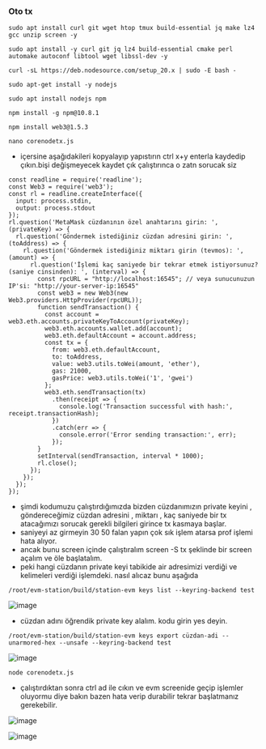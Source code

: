 ### Oto tx

```
sudo apt install curl git wget htop tmux build-essential jq make lz4 gcc unzip screen -y
```

```
sudo apt install -y curl git jq lz4 build-essential cmake perl automake autoconf libtool wget libssl-dev -y
```

```
curl -sL https://deb.nodesource.com/setup_20.x | sudo -E bash -
```

```
sudo apt-get install -y nodejs
```

```
sudo apt install nodejs npm 
```

```
npm install -g npm@10.8.1
```

```
npm install web3@1.5.3
```

```
nano corenodetx.js
```

- içersine aşağıdakileri kopyalayıp yapıstırın ctrl x+y enterla kaydedip çıkın.bişi değişmeyecek kaydet çık çalıştırınca o zatn sorucak siz

```
const readline = require('readline');
const Web3 = require('web3');
const rl = readline.createInterface({
  input: process.stdin,
  output: process.stdout
});
rl.question('MetaMask cüzdanının özel anahtarını girin: ', (privateKey) => {
  rl.question('Göndermek istediğiniz cüzdan adresini girin: ', (toAddress) => {
    rl.question('Göndermek istediğiniz miktarı girin (tevmos): ', (amount) => {
      rl.question('İşlemi kaç saniyede bir tekrar etmek istiyorsunuz? (saniye cinsinden): ', (interval) => {
        const rpcURL = "http://localhost:16545"; // veya sunucunuzun IP'si: "http://your-server-ip:16545"
        const web3 = new Web3(new Web3.providers.HttpProvider(rpcURL));
        function sendTransaction() {
          const account = web3.eth.accounts.privateKeyToAccount(privateKey);
          web3.eth.accounts.wallet.add(account);
          web3.eth.defaultAccount = account.address;
          const tx = {
            from: web3.eth.defaultAccount,
            to: toAddress,
            value: web3.utils.toWei(amount, 'ether'),
            gas: 21000,
            gasPrice: web3.utils.toWei('1', 'gwei')
          };
          web3.eth.sendTransaction(tx)
            .then(receipt => {
              console.log('Transaction successful with hash:', receipt.transactionHash);
            })
            .catch(err => {
              console.error('Error sending transaction:', err);
            });
        }
        setInterval(sendTransaction, interval * 1000);
        rl.close();
      });
    });
  });
});
```

- şimdi kodumuzu çalıştırdığımızda bizden cüzdanımızın private keyini , göndereceğimiz cüzdan adresini , miktarı , kaç saniyede bir tx atacağımızı sorucak gerekli bilgileri girince tx kasmaya başlar.
- saniyeyi az girmeyin 30 50 falan yapın çok sık işlem atarsa prof işlemi hata alıyor.
- ancak bunu screen içinde çalıştıralım screen -S tx şeklinde bir screen açalım ve öle başlatalım.
- peki hangi cüzdanın private keyi tabikide air adresimizi verdiği ve kelimeleri verdiği işlemdeki. nasıl alıcaz bunu aşağıda

```
/root/evm-station/build/station-evm keys list --keyring-backend test
```

![image](https://github.com/Core-Node-Team/Testnet-TR/assets/91562185/644bfc80-3ee0-438b-854a-4c35547f4232)


- cüzdan adını öğrendik private key alalım. kodu girin yes deyin.

```
/root/evm-station/build/station-evm keys export cüzdan-adi --unarmored-hex --unsafe --keyring-backend test
```

![image](https://github.com/Core-Node-Team/Testnet-TR/assets/91562185/b2ae81d2-3f0a-4466-bd8a-04ad382b1cf4)

```
node corenodetx.js
```

- çalıştırdıktan sonra ctrl ad ile cıkın ve evm screenide geçip işlemler oluyormu diye bakın bazen hata verip durabilir tekrar başlatmanız gerekebilir.

![image](https://github.com/Core-Node-Team/Testnet-TR/assets/91562185/dcd4e501-4900-4ca2-8582-f9db7760d5c6)

![image](https://github.com/Core-Node-Team/Testnet-TR/assets/91562185/00dd867d-a224-4858-8ae0-1798b36553fe)
